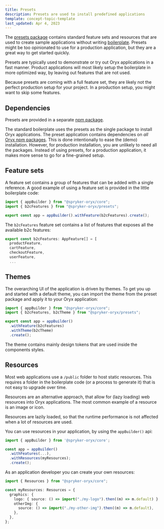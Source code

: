 ```yaml
---
title: Presets
description: Presets are used to install predefined applications
template: concept-topic-template
last_updated: Apr 4, 2023
---
```


The [presets package](https://www.npmjs.com/package/@spryker-oryx/presets) contains standard feature sets and resources that are used to create sample applications without writing [boilerplate](./boilerplate.md). Presets might be too opinionated to use for a production application, but they are a great way to get started quickly.

Presets are typically used to demonstrate or try out Oryx applications in a fast manner. Product applications will most likely setup the boilerplate in more optimized way, by leaving out features that are not used.

Because presets are coming with a full feature set, they are likely not the perfect production setup for your project. In a production setup, you might want to skip some features.

## Dependencies

Presets are provided in a separate [npm package](https://www.npmjs.com/package/@spryker-oryx/presets).

The standard boilerplate uses the presets as the single package to install Oryx applications. The preset application contains dependencies on _all_ [Oryx npm packages](https://www.npmjs.com/org/spryker-oryx). This is done intentionally to ease the (demo) installation. However, for production installation, you are unlikely to need all the packages. Instead of using presets, for a production application, it  makes more sense to go for a fine-grained setup.

## Feature sets

A feature set contains a group of features that can be added with a single reference. A good example of using a feature set is provided in the little boilerplate code:

```ts
import { appBuilder } from "@spryker-oryx/core";
import { b2cFeatures } from "@spryker-oryx/presets";

export const app = appBuilder().withFeature(b2cFeatures).create();
```

The `b2cFeatures` feature set contains a list of features that exposes all the available b2c features:

```ts
export const b2cFeatures: AppFeature[] = [
  productFeature,
  cartFeature,
  checkoutFeature,
  userFeature,
  ...
```

## Themes

The overarching UI of the application is driven by themes. To get you up and started with a default theme, you can import the theme from the preset package and apply it to your Oryx application:

```ts
import { appBuilder } from "@spryker-oryx/core";
import { b2cFeatures, b2cTheme } from "@spryker-oryx/presets";

export const app = appBuilder()
  .withFeature(b2cFeatures)
  .withTheme(b2cTheme)
  .create();
```

The theme contains mainly design tokens that are used inside the components styles.

## Resources

Most web applications use a `/public` folder to host static resources. This requires a folder in the boilerplate code (or a process to generate it) that is not easy to upgrade over time.

Resources are an alternative approach, that allow for (lazy loading) web resources into Oryx applications. The most common example of a resource is an image or icon.

Resources are lazily loaded, so that the runtime performance is not affected when a lot of resources are used.

You can use resources in your application, by using the `appBuilder()` api:

```ts
import { appBuilder } from '@spryker-oryx/core';

const app = appBuilder()
  .withFeatures(...),
  .withResources(myResources);
  .create();
```

As an application developer you can create your own resources:

```ts
import { Resources } from "@spryker-oryx/core";

const myResources: Resources = {
  graphics: {
    logo: { source: () => import("./my-logo").then((m) => m.default) },
    otherImg: {
      source: () => import("./my-other-img").then((m) => m.default),
    },
  },
};
```
